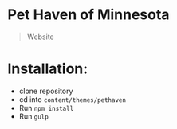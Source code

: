 # Pet Haven of Minnesota
> Website

# Installation:
- clone repository
- cd into `content/themes/pethaven`
- Run `npm install`
- Run `gulp`
